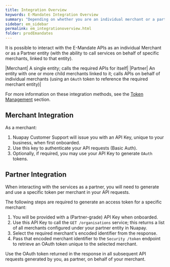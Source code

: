 ```yaml
---
title: Integration Overview
keywords: E-Mandates Integration Overview
summary: "Depending on whether you are an individual merchant or a partner, managing multiple merchants, your integration with Nuapay will be different. This section outlines what is required in both models."
sidebar: em_sidebar
permalink: em_integrationoverview.html
folder: prodEmandates
---
```


It is possible to interact with the E-Mandate APIs as an individual Merchant or as a Partner entity (with the ability to call services on behalf of specific merchants, linked to that entity).

|Merchant| A single entity; calls the required APIs for itself|
|Partner| An entity with one or more child merchants linked to it; calls APIs on behalf of individual merchants (using an `OAuth` token to reference the required merchant entity)|

For more information on these integration methods, see the [Token Management](tok_tokenmgmt.html) section.

## Merchant Integration

As a merchant:

1. Nuapay Customer Support will issue you with an API Key, unique to your business,  when first onboarded.
1. Use this key to authenticate your API requests (Basic Auth).
1. Optionally, if required, you may use your API Key to generate `OAuth` tokens.


## Partner Integration

When interacting with the services as a partner, you will need to generate and use a specific token per merchant in your API requests.  

The following steps are required to generate an access token for a specific merchant:

1. You will be provided with a (Partner-grade) API Key when onboarded.
1. Use this API Key to call the `GET /organisations` service; this returns a list of all merchants configured under your partner entity in Nuapay.
1. Select the required merchant's encoded identifier from the response.
1. Pass that encoded merchant identifier to the `Security /token` endpoint to retrieve an OAuth token unique to the selected merchant.

Use the OAuth token returned in the response in all subsequent API requests generated by you, as partner, on behalf of your merchant.
